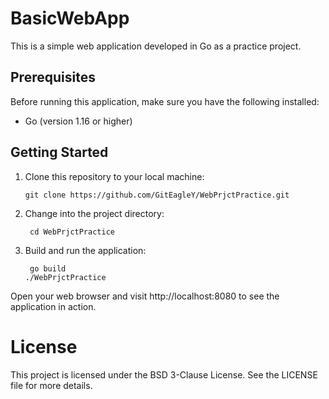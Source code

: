 #  BasicWebApp


This is a simple web application developed in Go as a practice project.


## Prerequisites

Before running this application, make sure you have the following installed:

- Go (version 1.16 or higher)

## Getting Started

1. Clone this repository to your local machine:

       git clone https://github.com/GitEagleY/WebPrjctPractice.git

2. Change into the project directory:

        cd WebPrjctPractice

3. Build and run the application:

        go build
       ./WebPrjctPractice

Open your web browser and visit http://localhost:8080 to see the application in action.

# License

This project is licensed under the BSD 3-Clause License. See the LICENSE file for more details.
